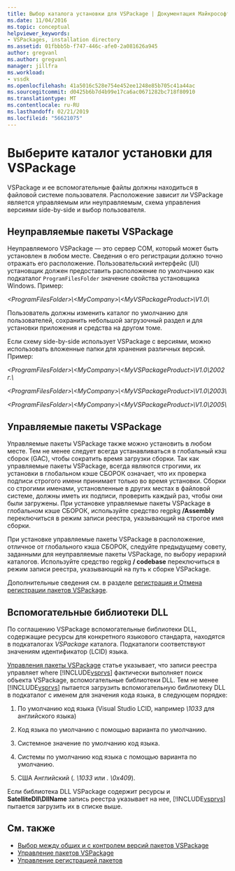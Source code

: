 ```yaml
---
title: Выбор каталога установки для VSPackage | Документация Майкрософт
ms.date: 11/04/2016
ms.topic: conceptual
helpviewer_keywords:
- VSPackages, installation directory
ms.assetid: 01fbbb5b-f747-446c-afe0-2a081626a945
author: gregvanl
ms.author: gregvanl
manager: jillfra
ms.workload:
- vssdk
ms.openlocfilehash: 41a5016c528e754e452ee1248e85b705c41a44ac
ms.sourcegitcommit: d0425b6b7d4b99e17ca6ac0671282bc718f80910
ms.translationtype: MT
ms.contentlocale: ru-RU
ms.lasthandoff: 02/21/2019
ms.locfileid: "56621075"
---
```

# <a name="choose-the-installation-directory-for-a-vspackage"></a>Выберите каталог установки для VSPackage
VSPackage и ее вспомогательные файлы должны находиться в файловой системе пользователя. Расположение зависит ли VSPackage является управляемым или неуправляемым, схема управления версиями side-by-side и выбор пользователя.

## <a name="unmanaged-vspackages"></a>Неуправляемые пакеты VSPackage
 Неуправляемого VSPackage — это сервер COM, который может быть установлен в любом месте. Сведения о его регистрации должно точно отражать его расположение. Пользовательский интерфейс (UI) установщик должен предоставить расположение по умолчанию как подкаталог `ProgramFilesFolder` значение свойства установщика Windows. Пример:

*&lt;ProgramFilesFolder&gt;\\&lt;MyCompany&gt;\\&lt;MyVSPackageProduct&gt;\V1.0\\*

 Пользователь должны изменить каталог по умолчанию для пользователей, сохранить небольшой загрузочный раздел и для установки приложения и средства на другом томе.

 Если схему side-by-side использует VSPackage с версиями, можно использовать вложенные папки для хранения различных версий. Пример:

 *&lt;ProgramFilesFolder&gt;\\&lt;MyCompany&gt;\\&lt;MyVSPackageProduct&gt;\\V1.0\\2002 г.\\*

 *&lt;ProgramFilesFolder&gt;\\&lt;MyCompany&gt;\\&lt;MyVSPackageProduct&gt;\\V1.0\\2003\\*

 *&lt;ProgramFilesFolder&gt;\\&lt;MyCompany&gt;\\&lt;MyVSPackageProduct&gt;\\V1.0\\2005\\*

## <a name="managed-vspackages"></a>Управляемые пакеты VSPackage
 Управляемые пакеты VSPackage также можно установить в любом месте. Тем не менее следует всегда устанавливаться в глобальный кэш сборок (GAC), чтобы сократить время загрузки сборки. Так как управляемые пакеты VSPackage, всегда являются строгими, их установки в глобальном кэше СБОРОК означает, что их проверка подписи строгого имени принимает только во время установки. Сборки со строгими именами, установленные в других местах в файловой системе, должны иметь их подписи, проверить каждый раз, чтобы они были загружены. При установке управляемые пакеты VSPackage в глобальном кэше СБОРОК, используйте средство regpkg **/Assembly** переключиться в режим записи реестра, указывающий на строгое имя сборки.

 При установке управляемые пакеты VSPackage в расположение, отличное от глобального кэша СБОРОК, следуйте предыдущему совету, заданными для неуправляемые пакеты VSPackage, по выбору иерархий каталогов. Используйте средство regpkg **/ codebase** переключиться в режим записи реестра, указывающий на путь к сборке VSPackage.

 Дополнительные сведения см. в разделе [регистрация и Отмена регистрации пакетов VSPackage](../../extensibility/registering-and-unregistering-vspackages.md).

## <a name="satellite-dlls"></a>Вспомогательные библиотеки DLL
 По соглашению VSPackage вспомогательные библиотеки DLL, содержащие ресурсы для конкретного языкового стандарта, находятся в подкаталогах *VSPackage* каталога. Подкаталоги соответствуют значениям идентификатор (LCID) языка.

 [Управления пакеты VSPackage](../../extensibility/managing-vspackages.md) статье указывает, что записи реестра управляет where [!INCLUDE[vsprvs](../../code-quality/includes/vsprvs_md.md)] фактически выполняет поиск объекта VSPackage, вспомогательные библиотеки DLL. Тем не менее [!INCLUDE[vsprvs](../../code-quality/includes/vsprvs_md.md)] пытается загрузить вспомогательную библиотеку DLL в подкаталог с именем для значения кода языка, в следующем порядке:

1.  По умолчанию код языка (Visual Studio LCID, например *\1033* для английского языка)

2.  Код языка по умолчанию с помощью варианта по умолчанию.

3.  Системное значение по умолчанию код языка.

4.  Системы по умолчанию код языка с помощью варианта по умолчанию.

5.  США Английский (*. \1033* или *. \0x409*).


Если библиотека DLL VSPackage содержит ресурсы и **SatelliteDll\DllName** запись реестра указывает на нее, [!INCLUDE[vsprvs](../../code-quality/includes/vsprvs_md.md)] пытается загрузить их в списке выше.

## <a name="see-also"></a>См. также
- [Выбор между общих и с контролем версий пакетов VSPackage](../../extensibility/choosing-between-shared-and-versioned-vspackages.md)
- [Управление пакетов VSPackage](../../extensibility/managing-vspackages.md)
- [Управление регистрацией пакетов](https://msdn.microsoft.com/library/f69e0ea3-6a92-4639-8ca9-4c9c210e58a1)